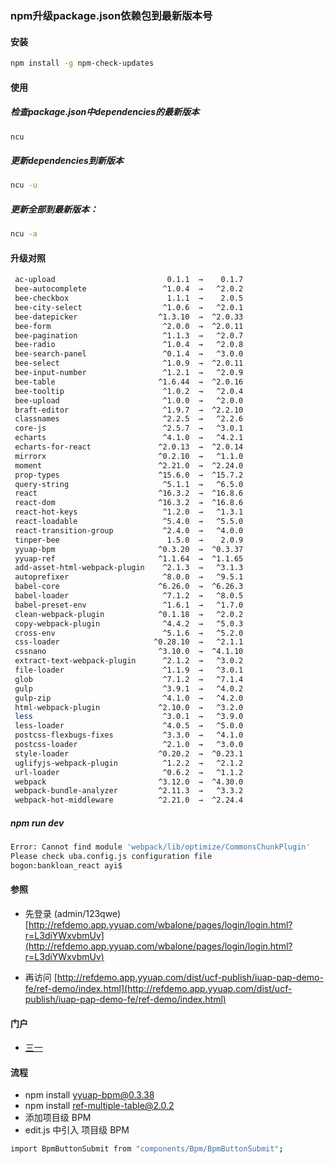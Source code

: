### npm升级package.json依赖包到最新版本号
#### 安装
```bash 
npm install -g npm-check-updates
```
#### 使用
##### 检查package.json中dependencies的最新版本
```bash
ncu
```
##### 更新dependencies到新版本
```bash
ncu -u
```
##### 更新全部到最新版本：
```bash
ncu -a
```

#### 升级对照
```bash
 ac-upload                         0.1.1  →    0.1.7 
 bee-autocomplete                 ^1.0.4  →   ^2.0.2 
 bee-checkbox                      1.1.1  →    2.0.5 
 bee-city-select                  ^1.0.6  →   ^2.0.1 
 bee-datepicker                  ^1.3.10  →  ^2.0.33 
 bee-form                         ^2.0.0  →  ^2.0.11 
 bee-pagination                   ^1.1.3  →   ^2.0.7 
 bee-radio                        ^1.0.4  →   ^2.0.8 
 bee-search-panel                 ^0.1.4  →   ^3.0.0 
 bee-select                       ^1.0.9  →  ^2.0.11 
 bee-input-number                 ^1.2.1  →   ^2.0.9 
 bee-table                       ^1.6.44  →  ^2.0.16 
 bee-tooltip                      ^1.0.2  →   ^2.0.4 
 bee-upload                       ^1.0.0  →   ^2.0.0 
 braft-editor                     ^1.9.7  →  ^2.2.10 
 classnames                       ^2.2.5  →   ^2.2.6 
 core-js                          ^2.5.7  →   ^3.0.1 
 echarts                          ^4.1.0  →   ^4.2.1 
 echarts-for-react               ^2.0.13  →  ^2.0.14 
 mirrorx                         ^0.2.10  →   ^1.1.0 
 moment                          ^2.21.0  →  ^2.24.0 
 prop-types                      ^15.6.0  →  ^15.7.2 
 query-string                     ^5.1.1  →   ^6.5.0 
 react                           ^16.3.2  →  ^16.8.6 
 react-dom                       ^16.3.2  →  ^16.8.6 
 react-hot-keys                   ^1.2.0  →   ^1.3.1 
 react-loadable                   ^5.4.0  →   ^5.5.0 
 react-transition-group           ^2.4.0  →   ^4.0.0 
 tinper-bee                        1.5.0  →    2.0.9 
 yyuap-bpm                       ^0.3.20  →  ^0.3.37 
 yyuap-ref                       ^1.1.64  →  ^1.1.65 
 add-asset-html-webpack-plugin    ^2.1.3  →   ^3.1.3 
 autoprefixer                     ^8.0.0  →   ^9.5.1 
 babel-core                      ^6.26.0  →  ^6.26.3 
 babel-loader                     ^7.1.2  →   ^8.0.5 
 babel-preset-env                 ^1.6.1  →   ^1.7.0 
 clean-webpack-plugin            ^0.1.18  →   ^2.0.2 
 copy-webpack-plugin              ^4.4.2  →   ^5.0.3 
 cross-env                        ^5.1.6  →   ^5.2.0 
 css-loader                     ^0.28.10  →   ^2.1.1 
 cssnano                         ^3.10.0  →  ^4.1.10 
 extract-text-webpack-plugin      ^2.1.2  →   ^3.0.2 
 file-loader                      ^1.1.9  →   ^3.0.1 
 glob                             ^7.1.2  →   ^7.1.4 
 gulp                             ^3.9.1  →   ^4.0.2 
 gulp-zip                         ^4.1.0  →   ^4.2.0 
 html-webpack-plugin             ^2.10.0  →   ^3.2.0 
 less                             ^3.0.1  →   ^3.9.0 
 less-loader                      ^4.0.5  →   ^5.0.0 
 postcss-flexbugs-fixes           ^3.3.0  →   ^4.1.0 
 postcss-loader                   ^2.1.0  →   ^3.0.0 
 style-loader                    ^0.20.2  →  ^0.23.1 
 uglifyjs-webpack-plugin          ^1.2.2  →   ^2.1.2 
 url-loader                       ^0.6.2  →   ^1.1.2 
 webpack                         ^3.12.0  →  ^4.30.0 
 webpack-bundle-analyzer         ^2.11.3  →   ^3.3.2 
 webpack-hot-middleware          ^2.21.0  →  ^2.24.4 

```

##### npm run dev
```bash
Error: Cannot find module 'webpack/lib/optimize/CommonsChunkPlugin'
Please check uba.config.js configuration file
bogon:bankloan_react ayi$ 

```
#### 参照
* 先登录 (admin/123qwe)
[http://refdemo.app.yyuap.com/wbalone/pages/login/login.html?r=L3diYWxvbmUv](http://refdemo.app.yyuap.com/wbalone/pages/login/login.html?r=L3diYWxvbmUv)

* 再访问
[http://refdemo.app.yyuap.com/dist/ucf-publish/iuap-pap-demo-fe/ref-demo/index.html](http://refdemo.app.yyuap.com/dist/ucf-publish/iuap-pap-demo-fe/ref-demo/index.html)

#### 门户
* [三一](https://gitee.com/liushaozhen/sany-wbalone/)


#### 流程
* npm install yyuap-bpm@0.3.38
* npm install ref-multiple-table@2.0.2
* 添加项目级 BPM
* edit.js 中引入 项目级 BPM
```bash
import BpmButtonSubmit from "components/Bpm/BpmButtonSubmit";
```
